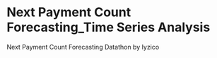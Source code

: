 # Next Payment Count Forecasting_Time Series Analysis
 Next Payment Count Forecasting Datathon by Iyzico
